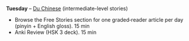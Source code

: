 **Tuesday** – [Du Chinese](https://www.duchinese.net/story/free) (intermediate-level stories)
  - Browse the Free Stories section for one graded‐reader article per day (pinyin + English gloss). 15 min
  - Anki Review (HSK 3 deck). 15 min